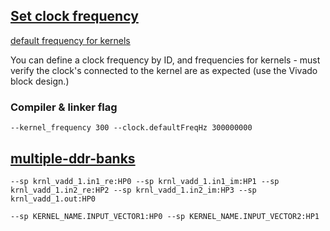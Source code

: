 ## [Set clock frequency](https://www.xilinx.com/html_docs/xilinx2019_2/vitis_doc/Chunk1193338764.html?hl=compiler#qcm1528577331870__section_frk_xtr_t3b)
 [default frequency for kernels](https://www.xilinx.com/html_docs/xilinx2019_2/vitis_doc/Chunk1193338764.html#ans1568640653312__section_nfk_vf4_bjb)
 
You can define a clock frequency by ID, and frequencies for kernels - must verify the clock's connected to the kernel are as expected (use the Vivado block design.)
### Compiler & linker flag

`--kernel_frequency 300 --clock.defaultFreqHz 300000000`

## [multiple-ddr-banks](https://github.com/joepol/Vitis-Tutorials/blob/master/docs/mult-ddr-banks/README.md)

`--sp krnl_vadd_1.in1_re:HP0 --sp krnl_vadd_1.in1_im:HP1 --sp krnl_vadd_1.in2_re:HP2 --sp krnl_vadd_1.in2_im:HP3 --sp krnl_vadd_1.out:HP0`

`--sp KERNEL_NAME.INPUT_VECTOR1:HP0 --sp KERNEL_NAME.INPUT_VECTOR2:HP1`
